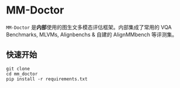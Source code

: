 # MM-Doctor

`MM-Doctor` 是**内部**使用的图生文多模态评估框架。内部集成了常用的 VQA Benchmarks, MLVMs, Alignbenchs & 自建的 AlignMMbench 等评测集。

## 快速开始

```
git clone 
cd mm_doctor
pip install -r requirements.txt
```